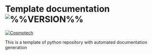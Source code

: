 # Template documentation ![%%VERSION%%](https://img.shields.io/badge/VERSION-2e303e?style=for-the-badge)

[![Cosmotech](https://img.shields.io/badge/Cosmotech-ffb039?style=for-the-badge&logoColor=black)](https://cosmotech.com/)

This is a template of python repository with automated documentation generation
